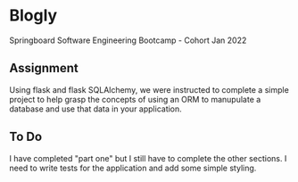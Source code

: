 # Blogly
Springboard Software Engineering Bootcamp - Cohort Jan 2022

## Assignment
Using flask and flask SQLAlchemy, we were instructed to complete a simple project to help grasp the concepts of using an ORM to manupulate a database and use that data in your application.

## To Do
I have completed "part one" but I still have to complete the other sections. I need to write tests for the application and add some simple styling.
